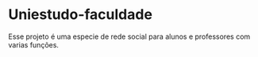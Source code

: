 # Uniestudo-faculdade
Esse projeto é uma especie de rede social para alunos e professores com varias funções.
